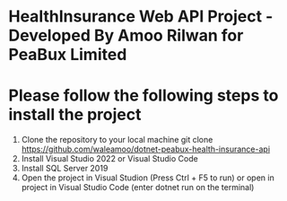 # HealthInsurance Web API Project - Developed By Amoo Rilwan for PeaBux Limited 

# Please follow the following steps to install the project 
1. Clone the repository to your local machine
git clone https://github.com/waleamoo/dotnet-peabux-health-insurance-api
2. Install Visual Studio 2022 or Visual Studio Code
3. Install SQL Server 2019 
4. Open the project in Visual Studion (Press Ctrl + F5 to run) or open in project in Visual Studio Code (enter dotnet run on the terminal)

